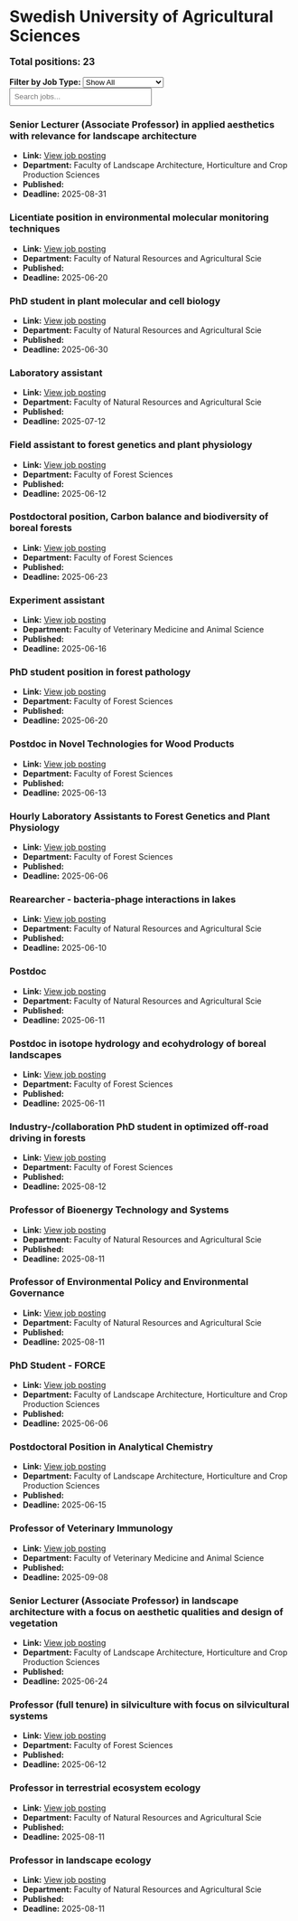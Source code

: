 # Swedish University of Agricultural Sciences
<p style="font-size: 1.2em; font-weight: bold;">Total positions: 23</p>


<div id="filters" style="margin: 1em 0;">
  <label for="filterType"><strong>Filter by Job Type:</strong></label>
  <select id="filterType" style="margin-right: 1em;">
    <option value="">Show All</option>
    <option value="PhD">PhD</option>
    <option value="Postdoc/Researcher">Postdoc/Researcher</option>
    <option value="Lecturer/Professor">Lecturer/Professor</option>
    <option value="Research Engineer">Research Engineer</option>    
    <option value="Other">Other</option>
  </select>
  <input type="text" id="jobFilter" placeholder="Search jobs..." style="padding: 0.5em; width: 50%;">
</div>

<div id="jobList">
<div class="job" data-type="None" style="margin-bottom: 1.5em;">

</div>

<div class="job" data-type="Lecturer/Professor" style="margin-bottom: 1.5em;">
<h3>Senior Lecturer (Associate Professor) in applied aesthetics with relevance for landscape architecture</h3>

- **Link:** [View job posting](https://web103.reachmee.com/ext/I017/1114/job?site=7&lang=UK&validator=87e4b706891e51f731ed44be28da8352&ref=https%3A%2F%2Fwww.overleaf.com%2F&job_id=13029)
- **Department:** Faculty of Landscape Architecture, Horticulture and Crop Production Sciences
- **Published:** 
- **Deadline:** 2025-08-31

</div>

<div class="job" data-type="Other" style="margin-bottom: 1.5em;">
<h3>Licentiate position in environmental molecular monitoring techniques</h3>

- **Link:** [View job posting](https://web103.reachmee.com/ext/I017/1114/job?site=7&lang=UK&validator=87e4b706891e51f731ed44be28da8352&ref=https%3A%2F%2Fwww.overleaf.com%2F&job_id=13080)
- **Department:** Faculty of Natural Resources and Agricultural Scie
- **Published:** 
- **Deadline:** 2025-06-20

</div>

<div class="job" data-type="PhD" style="margin-bottom: 1.5em;">
<h3>PhD student in plant molecular and cell biology</h3>

- **Link:** [View job posting](https://web103.reachmee.com/ext/I017/1114/job?site=7&lang=UK&validator=87e4b706891e51f731ed44be28da8352&ref=https%3A%2F%2Fwww.overleaf.com%2F&job_id=13059)
- **Department:** Faculty of Natural Resources and Agricultural Scie
- **Published:** 
- **Deadline:** 2025-06-30

</div>

<div class="job" data-type="Other" style="margin-bottom: 1.5em;">
<h3>Laboratory assistant</h3>

- **Link:** [View job posting](https://web103.reachmee.com/ext/I017/1114/job?site=7&lang=UK&validator=87e4b706891e51f731ed44be28da8352&ref=https%3A%2F%2Fwww.overleaf.com%2F&job_id=13078)
- **Department:** Faculty of Natural Resources and Agricultural Scie
- **Published:** 
- **Deadline:** 2025-07-12

</div>

<div class="job" data-type="Other" style="margin-bottom: 1.5em;">
<h3>Field assistant to forest genetics and plant physiology</h3>

- **Link:** [View job posting](https://web103.reachmee.com/ext/I017/1114/job?site=7&lang=UK&validator=87e4b706891e51f731ed44be28da8352&ref=https%3A%2F%2Fwww.overleaf.com%2F&job_id=13084)
- **Department:** Faculty of Forest Sciences
- **Published:** 
- **Deadline:** 2025-06-12

</div>

<div class="job" data-type="Postdoc/Researcher" style="margin-bottom: 1.5em;">
<h3>Postdoctoral position, Carbon balance and biodiversity of boreal forests</h3>

- **Link:** [View job posting](https://web103.reachmee.com/ext/I017/1114/job?site=7&lang=UK&validator=87e4b706891e51f731ed44be28da8352&ref=https%3A%2F%2Fwww.overleaf.com%2F&job_id=13025)
- **Department:** Faculty of Forest Sciences
- **Published:** 
- **Deadline:** 2025-06-23

</div>

<div class="job" data-type="Other" style="margin-bottom: 1.5em;">
<h3>Experiment assistant</h3>

- **Link:** [View job posting](https://web103.reachmee.com/ext/I017/1114/job?site=7&lang=UK&validator=87e4b706891e51f731ed44be28da8352&ref=https%3A%2F%2Fwww.overleaf.com%2F&job_id=13054)
- **Department:** Faculty of Veterinary Medicine and Animal Science
- **Published:** 
- **Deadline:** 2025-06-16

</div>

<div class="job" data-type="PhD" style="margin-bottom: 1.5em;">
<h3>PhD student position in forest pathology</h3>

- **Link:** [View job posting](https://web103.reachmee.com/ext/I017/1114/job?site=7&lang=UK&validator=87e4b706891e51f731ed44be28da8352&ref=https%3A%2F%2Fwww.overleaf.com%2F&job_id=13047)
- **Department:** Faculty of Forest Sciences
- **Published:** 
- **Deadline:** 2025-06-20

</div>

<div class="job" data-type="Postdoc/Researcher" style="margin-bottom: 1.5em;">
<h3>Postdoc in Novel Technologies for Wood Products</h3>

- **Link:** [View job posting](https://web103.reachmee.com/ext/I017/1114/job?site=7&lang=UK&validator=87e4b706891e51f731ed44be28da8352&ref=https%3A%2F%2Fwww.overleaf.com%2F&job_id=13044)
- **Department:** Faculty of Forest Sciences
- **Published:** 
- **Deadline:** 2025-06-13

</div>

<div class="job" data-type="Other" style="margin-bottom: 1.5em;">
<h3>Hourly Laboratory Assistants to Forest Genetics and Plant Physiology</h3>

- **Link:** [View job posting](https://web103.reachmee.com/ext/I017/1114/job?site=7&lang=UK&validator=87e4b706891e51f731ed44be28da8352&ref=https%3A%2F%2Fwww.overleaf.com%2F&job_id=13048)
- **Department:** Faculty of Forest Sciences
- **Published:** 
- **Deadline:** 2025-06-06

</div>

<div class="job" data-type="Other" style="margin-bottom: 1.5em;">
<h3>Rearearcher - bacteria-phage interactions in lakes</h3>

- **Link:** [View job posting](https://web103.reachmee.com/ext/I017/1114/job?site=7&lang=UK&validator=87e4b706891e51f731ed44be28da8352&ref=https%3A%2F%2Fwww.overleaf.com%2F&job_id=13021)
- **Department:** Faculty of Natural Resources and Agricultural Scie
- **Published:** 
- **Deadline:** 2025-06-10

</div>

<div class="job" data-type="Postdoc/Researcher" style="margin-bottom: 1.5em;">
<h3>Postdoc</h3>

- **Link:** [View job posting](https://web103.reachmee.com/ext/I017/1114/job?site=7&lang=UK&validator=87e4b706891e51f731ed44be28da8352&ref=https%3A%2F%2Fwww.overleaf.com%2F&job_id=12767)
- **Department:** Faculty of Natural Resources and Agricultural Scie
- **Published:** 
- **Deadline:** 2025-06-11

</div>

<div class="job" data-type="Postdoc/Researcher" style="margin-bottom: 1.5em;">
<h3>Postdoc in isotope hydrology and ecohydrology of boreal landscapes</h3>

- **Link:** [View job posting](https://web103.reachmee.com/ext/I017/1114/job?site=7&lang=UK&validator=87e4b706891e51f731ed44be28da8352&ref=https%3A%2F%2Fwww.overleaf.com%2F&job_id=12994)
- **Department:** Faculty of Forest Sciences
- **Published:** 
- **Deadline:** 2025-06-11

</div>

<div class="job" data-type="PhD" style="margin-bottom: 1.5em;">
<h3>Industry-/collaboration PhD student in optimized off-road driving in forests</h3>

- **Link:** [View job posting](https://web103.reachmee.com/ext/I017/1114/job?site=7&lang=UK&validator=87e4b706891e51f731ed44be28da8352&ref=https%3A%2F%2Fwww.overleaf.com%2F&job_id=12990)
- **Department:** Faculty of Forest Sciences
- **Published:** 
- **Deadline:** 2025-08-12

</div>

<div class="job" data-type="Lecturer/Professor" style="margin-bottom: 1.5em;">
<h3>Professor of Bioenergy Technology and Systems</h3>

- **Link:** [View job posting](https://web103.reachmee.com/ext/I017/1114/job?site=7&lang=UK&validator=87e4b706891e51f731ed44be28da8352&ref=https%3A%2F%2Fwww.overleaf.com%2F&job_id=12958)
- **Department:** Faculty of Natural Resources and Agricultural Scie
- **Published:** 
- **Deadline:** 2025-08-11

</div>

<div class="job" data-type="Lecturer/Professor" style="margin-bottom: 1.5em;">
<h3>Professor of Environmental Policy and Environmental Governance</h3>

- **Link:** [View job posting](https://web103.reachmee.com/ext/I017/1114/job?site=7&lang=UK&validator=87e4b706891e51f731ed44be28da8352&ref=https%3A%2F%2Fwww.overleaf.com%2F&job_id=12499)
- **Department:** Faculty of Natural Resources and Agricultural Scie
- **Published:** 
- **Deadline:** 2025-08-11

</div>

<div class="job" data-type="PhD" style="margin-bottom: 1.5em;">
<h3>PhD Student - FORCE</h3>

- **Link:** [View job posting](https://web103.reachmee.com/ext/I017/1114/job?site=7&lang=UK&validator=87e4b706891e51f731ed44be28da8352&ref=https%3A%2F%2Fwww.overleaf.com%2F&job_id=12904)
- **Department:** Faculty of Landscape Architecture, Horticulture and Crop Production Sciences
- **Published:** 
- **Deadline:** 2025-06-06

</div>

<div class="job" data-type="Postdoc/Researcher" style="margin-bottom: 1.5em;">
<h3>Postdoctoral Position in Analytical Chemistry</h3>

- **Link:** [View job posting](https://web103.reachmee.com/ext/I017/1114/job?site=7&lang=UK&validator=87e4b706891e51f731ed44be28da8352&ref=https%3A%2F%2Fwww.overleaf.com%2F&job_id=12901)
- **Department:** Faculty of Landscape Architecture, Horticulture and Crop Production Sciences
- **Published:** 
- **Deadline:** 2025-06-15

</div>

<div class="job" data-type="Lecturer/Professor" style="margin-bottom: 1.5em;">
<h3>Professor of Veterinary Immunology</h3>

- **Link:** [View job posting](https://web103.reachmee.com/ext/I017/1114/job?site=7&lang=UK&validator=87e4b706891e51f731ed44be28da8352&ref=https%3A%2F%2Fwww.overleaf.com%2F&job_id=12885)
- **Department:** Faculty of Veterinary Medicine and Animal Science
- **Published:** 
- **Deadline:** 2025-09-08

</div>

<div class="job" data-type="Lecturer/Professor" style="margin-bottom: 1.5em;">
<h3>Senior Lecturer (Associate Professor) in landscape architecture with a focus on aesthetic qualities and design of vegetation</h3>

- **Link:** [View job posting](https://web103.reachmee.com/ext/I017/1114/job?site=7&lang=UK&validator=87e4b706891e51f731ed44be28da8352&ref=https%3A%2F%2Fwww.overleaf.com%2F&job_id=12841)
- **Department:** Faculty of Landscape Architecture, Horticulture and Crop Production Sciences
- **Published:** 
- **Deadline:** 2025-06-24

</div>

<div class="job" data-type="Lecturer/Professor" style="margin-bottom: 1.5em;">
<h3>Professor (full tenure) in silviculture with focus on silvicultural systems</h3>

- **Link:** [View job posting](https://web103.reachmee.com/ext/I017/1114/job?site=7&lang=UK&validator=87e4b706891e51f731ed44be28da8352&ref=https%3A%2F%2Fwww.overleaf.com%2F&job_id=12044)
- **Department:** Faculty of Forest Sciences
- **Published:** 
- **Deadline:** 2025-06-12

</div>

<div class="job" data-type="Lecturer/Professor" style="margin-bottom: 1.5em;">
<h3>Professor in terrestrial ecosystem ecology</h3>

- **Link:** [View job posting](https://web103.reachmee.com/ext/I017/1114/job?site=7&lang=UK&validator=87e4b706891e51f731ed44be28da8352&ref=https%3A%2F%2Fwww.overleaf.com%2F&job_id=12837)
- **Department:** Faculty of Natural Resources and Agricultural Scie
- **Published:** 
- **Deadline:** 2025-08-11

</div>

<div class="job" data-type="Lecturer/Professor" style="margin-bottom: 1.5em;">
<h3>Professor in landscape ecology</h3>

- **Link:** [View job posting](https://web103.reachmee.com/ext/I017/1114/job?site=7&lang=UK&validator=87e4b706891e51f731ed44be28da8352&ref=https%3A%2F%2Fwww.overleaf.com%2F&job_id=12836)
- **Department:** Faculty of Natural Resources and Agricultural Scie
- **Published:** 
- **Deadline:** 2025-08-11
</div></div>

<script>
document.addEventListener("DOMContentLoaded", function () {
  const typeSelect = document.getElementById('filterType');
  const textInput = document.getElementById('jobFilter');
  const jobBlocks = document.querySelectorAll('.job');

  function updateDisplay() {
    const selected = typeSelect.value.toLowerCase();
    const query = textInput.value.toLowerCase();

    jobBlocks.forEach(job => {
      const jobType = (job.dataset.type || "").toLowerCase();
      const matchesType = !selected || jobType === selected;
      const matchesQuery = job.textContent.toLowerCase().includes(query);
      job.style.display = (matchesType && matchesQuery) ? '' : 'none';
    });
  }

  typeSelect.addEventListener('change', updateDisplay);
  textInput.addEventListener('input', updateDisplay);
});
</script>
